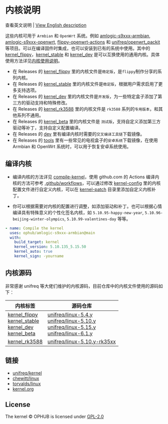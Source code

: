 # 内核说明

查看英文说明 | [View English description](README.md)

这些内核可用于 `Armbian` 和 `OpenWrt` 系统。例如 [amlogic-s9xxx-armbian](https://github.com/ophub/amlogic-s9xxx-armbian), [amlogic-s9xxx-openwrt](https://github.com/ophub/amlogic-s9xxx-openwrt), [flippy-openwrt-actions](https://github.com/ophub/flippy-openwrt-actions) 和 [unifreq/openwrt_packit](https://github.com/unifreq/openwrt_packit) 等项目。可以在编译固件时集成，也可以安装到已有的系统中使用。其中的 [kernel_flippy](https://github.com/ophub/kernel/releases/tag/kernel_flippy)，[kernel_stable](https://github.com/ophub/kernel/releases/tag/kernel_stable) 和 [kernel_dev](https://github.com/ophub/kernel/releases/tag/kernel_dev) 是可以互换使用的通用内核。具体使用方法详见[内核使用说明](https://github.com/ophub/amlogic-s9xxx-armbian/blob/main/compile-kernel/README.cn.md#内核使用说明)。

- 在 Releases 的 [kernel_flippy](https://github.com/ophub/kernel/releases/tag/kernel_flippy) 里的内核文件是`稳定版`，是`flippy`制作分享的系列内核。
- 在 Releases 的 [kernel_stable](https://github.com/ophub/kernel/releases/tag/kernel_stable) 里的内核文件是`稳定版`，根据用户需求启用了更多支持选项。
- 在 Releases 的 [kernel_dev](https://github.com/ophub/kernel/releases/tag/kernel_dev) 里的内核文件是`开发版`，为一些特定盒子添加了第三方的驱动支持和特殊修改。
- 在 Releases 的 [kernel_rk3588](https://github.com/ophub/kernel/releases/tag/kernel_rk3588) 里的内核文件是 `rk3588` 系列的`专用版本`，和其他系列不通用。
- 在 Releases 的 [kernel_beta](https://github.com/ophub/kernel/releases/tag/kernel_beta) 里的内核文件是 `测试版`，支持自定义添加第三方驱动等补丁，支持自定义配置编译。
- 在 Releases 的 [dev](https://github.com/ophub/kernel/releases/tag/dev) 里有编译内核时需要的`交叉编译工具链`下载镜像。
- 在 Releases 的 [tools](https://github.com/ophub/kernel/releases/tag/tools) 里有一些常见的电视盒子的`安卓系统`下载镜像，在使用 Armbian 和 OpenWrt 系统时，可以用于恢复安卓系统使用。

## 编译内核

- 编译内核的方法详见 [compile-kernel](https://github.com/ophub/amlogic-s9xxx-armbian/tree/main/compile-kernel)，使用 github.com 的 Actions 编译内核的方法可参考 [.github/workflows](.github/workflows)，可以通过修改 [kernel-config](kernel-config) 里的内核配置文件进行自定义内核，可以在 [kernel-patch](kernel-patch) 目录里添加自定义内核补丁。

- 你可以根据需要对内核的配置进行调整，如添加驱动和补丁。也可以根据心情编译具有特殊意义的个性化签名内核，如 `5.10.95-happy-new-year`, `5.10.96-beijing-winter-olympics`, `5.10.99-valentines-day` 等等。


```yaml
- name: Compile the kernel
  uses: ophub/amlogic-s9xxx-armbian@main
  with:
    build_target: kernel
    kernel_version: 5.10.135_5.15.50
    kernel_auto: true
    kernel_sign: -yourname
```

## 内核源码

非常感谢 unifreq 等大佬们维护的内核源码，目前仓库中的内核文件使用的源码如下：

| 内核标签       | 源码仓库               |
| ------------- | --------------------- |
| [kernel_flippy](https://github.com/ophub/kernel/releases/tag/kernel_flippy)<br>[kernel_stable](https://github.com/ophub/kernel/releases/tag/kernel_stable)<br>[kernel_dev](https://github.com/ophub/kernel/releases/tag/kernel_dev)<br>[kernel_beta](https://github.com/ophub/kernel/releases/tag/kernel_beta) | [unifreq/linux-5.4.y](https://github.com/unifreq/linux-5.4.y)<br>[unifreq/linux-5.10.y](https://github.com/unifreq/linux-5.10.y)<br>[unifreq/linux-5.15.y](https://github.com/unifreq/linux-5.15.y)<br>[unifreq/linux-6.1.y](https://github.com/unifreq/linux-6.1.y) |
| [kernel_rk3588](https://github.com/ophub/kernel/releases/tag/kernel_rk3588) | [unifreq/linux-5.10.y-rk35xx](https://github.com/unifreq/linux-5.10.y-rk35xx) |

## 链接

- [unifreq/kernel](https://github.com/unifreq)
- [chewitt/linux](https://github.com/chewitt/linux)
- [torvalds/linux](https://github.com/torvalds/linux)
- [kernel.org](https://kernel.org)

## License

The kernel © OPHUB is licensed under [GPL-2.0](https://github.com/ophub/kernel/blob/main/LICENSE)
